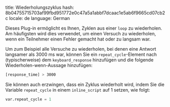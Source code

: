 title: Wiederholungszyklus
hash: 8b04755715703af99fbd951772e0c47a5a1abbf7dcaac1e5ab6f9665cd07cb2c
locale: de
language: German

Dieses Plug-in ermöglicht es Ihnen, Zyklen aus einer `loop` zu wiederholen. Am häufigsten wird dies verwendet, um einen Versuch zu wiederholen, wenn ein Teilnehmer einen Fehler gemacht hat oder zu langsam war.

Um zum Beispiel alle Versuche zu wiederholen, bei denen eine Antwort langsamer als 3000 ms war, können Sie ein `repeat_cycle`-Element nach (typischerweise) dem `keyboard_response` hinzufügen und die folgende Wiederholen-wenn-Aussage hinzufügen:

```bash
[response_time] > 3000
```

Sie können auch erzwingen, dass ein Zyklus wiederholt wird, indem Sie die Variable `repeat_cycle` in einem `inline_script` auf 1 setzen, wie folgt:

```python
var.repeat_cycle = 1
```